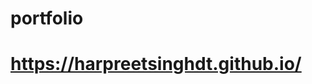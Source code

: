 # portfolio
# <a href="https://harpreetsinghdt.github.io/" target="_blank">https://harpreetsinghdt.github.io/</a>